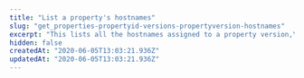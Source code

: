 ```yaml
---
title: "List a property's hostnames"
slug: "get_properties-propertyid-versions-propertyversion-hostnames"
excerpt: "This lists all the hostnames assigned to a property version,\nwhich may be a subset of\n[all available edge hostnames](#getedgehostnames)."
hidden: false
createdAt: "2020-06-05T13:03:21.936Z"
updatedAt: "2020-06-05T13:03:21.936Z"
---
```


